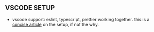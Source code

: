 ## VSCODE SETUP

* vscode support: eslint, typescript, prettier working together. this is a [concise article](https://medium.com/ovrsea/setup-a-typescript-project-with-eslint-prettier-and-vs-code-4ce4fcb76509) on the setup, if not the why.
